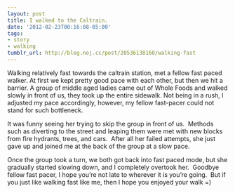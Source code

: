 ```yaml
---
layout: post
title: I walked to the Caltrain.
date: '2012-02-23T00:16:08-05:00'
tags:
- story
- walking
tumblr_url: http://blog.noj.cc/post/20536138160/walking-fast
---
```

Walking relatively fast towards the caltrain station, met a fellow fast paced walker. At first we kept pretty good pace with each other, but then we hit a barrier. A group of middle aged ladies came out of Whole Foods and walked slowly in front of us, they took up the entire sidewalk. Not being in a rush, I adjusted my pace accordingly, however, my fellow fast-pacer could not stand for such bottleneck.

It was funny seeing her trying to skip the group in front of us.  Methods such as diverting to the street and leaping them were met with new blocks from fire hydrants, trees, and cars.  After all her failed attempts, she just gave up and joined me at the back of the group at a slow pace.  

Once the group took a turn, we both got back into fast paced mode, but she gradually started slowing down, and I completely overtook her.  Goodbye fellow fast pacer, I hope you’re not late to wherever it is you’re going.  But if you just like walking fast like me, then I hope you enjoyed your walk =)

